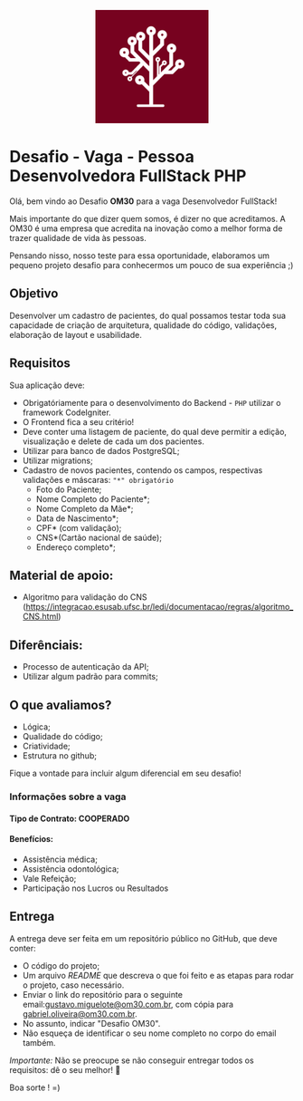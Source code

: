 
<p align="center">
<img src="logo.png" alt="Logo OM30" width="200" />
</p>

# Desafio - Vaga - Pessoa Desenvolvedora FullStack PHP


Olá, bem vindo ao Desafio **OM30** para a vaga Desenvolvedor FullStack!

Mais importante do que dizer quem somos, é dizer no que acreditamos. A OM30 é uma empresa que acredita na inovação como a melhor forma de trazer qualidade de vida às pessoas.

Pensando nisso, nosso teste para essa oportunidade, elaboramos um pequeno projeto desafio para conhecermos um pouco de sua experiência ;)


## Objetivo

Desenvolver um cadastro de pacientes, do qual possamos testar toda sua capacidade de criação de arquitetura, qualidade do código, validações, elaboração de layout e usabilidade.


## Requisitos

Sua aplicação deve:

- Obrigatóriamente para o desenvolvimento do Backend - `PHP` utilizar o framework CodeIgniter.
- O Frontend fica a seu critério!
- Deve conter uma listagem de paciente, do qual deve permitir a edição, visualização e delete de cada um dos pacientes.
- Utilizar para banco de dados PostgreSQL;
- Utilizar migrations;
- Cadastro de novos pacientes, contendo os campos, respectivas validações e máscaras: `"*" obrigatório` 
  - Foto do Paciente;
  - Nome Completo do Paciente*;
  - Nome Completo da Mãe*;
  - Data de Nascimento*;
  - CPF* (com validação);
  - CNS*(Cartão nacional de saúde);
  - Endereço completo*;

## Material de apoio: 

   - Algoritmo para validação do CNS (https://integracao.esusab.ufsc.br/ledi/documentacao/regras/algoritmo_CNS.html)

## Diferênciais:
  - Processo de autenticação da API;
  - Utilizar algum padrão para commits;

## O que avaliamos?
- Lógica;
- Qualidade do código;
- Criatividade;
- Estrutura no github;

Fique a vontade para incluir algum diferencial em seu desafio!

### Informações sobre a vaga

#### Tipo de Contrato: COOPERADO

#### Benefícios:
  - Assistência médica;
  - Assistência odontológica;
  - Vale Refeição;
  - Participação nos Lucros ou Resultados

## Entrega

A entrega deve ser feita em um repositório público no GitHub, que deve conter:

- O código do projeto;
- Um arquivo *README* que descreva o que foi feito e as etapas para rodar o projeto, caso necessário.
- Enviar o link do repositório para o seguinte email:gustavo.miguelote@om30.com.br, com cópia para gabriel.oliveira@om30.com.br. 
- No assunto, indicar "Desafio OM30". 
- Não esqueça de identificar o seu nome completo no corpo do email também.


*Importante:* Não se preocupe se não conseguir entregar todos os requisitos: dê o seu melhor! :muscle:

Boa sorte ! =)
